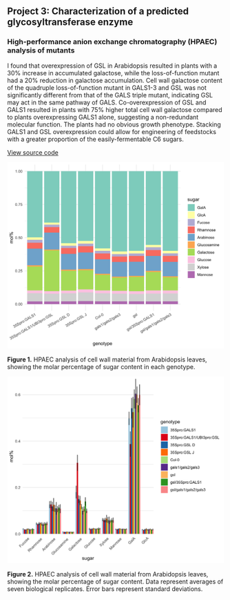 ## Project 3: Characterization of a predicted glycosyltransferase enzyme
### High-performance anion exchange chromatography (HPAEC) analysis of mutants

I found that overexpression of GSL in Arabidopsis resulted in plants with a 30% increase in accumulated galactose, while the loss-of-function mutant had a 20% reduction in galactose accumulation. Cell wall galactose content of the quadruple loss-of-function mutant in GALS1-3 and GSL was not significantly different from that of the GALS triple mutant, indicating GSL may act in the same pathway of GALS. Co-overexpression of GSL and GALS1 resulted in plants with 75% higher total cell wall galactose compared to plants overexpressing GALS1 alone, suggesting a non-redundant molecular function. The plants had no obvious growth phenotype. Stacking GALS1 and GSL overexpression could allow for engineering of feedstocks with a greater proportion of the easily-fermentable C6 sugars.

<a href="/DUF23.html" target="_blank">View source code</a>

<img src="180424_DUF23_HPAEC_bySugar.png?raw=true"/>

**Figure 1.** HPAEC analysis of cell wall material from Arabidopsis leaves, showing the molar percentage of sugar content in each genotype.

<img src="180424_DUF23_HPAEC_byGT.png?raw=true"/>

**Figure 2.** HPAEC analysis of cell wall material from Arabidopsis leaves, showing the molar percentage of sugar content. Data represent averages of seven biological replicates. Error bars represent standard deviations.
